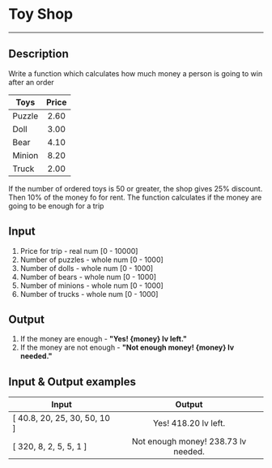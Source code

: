 # Toy Shop
---

## Description
Write a function which calculates how much money a person is going to win after an order

|    Toys    | Price  |
| ---------- | :----: |
|   Puzzle   |  2.60  |
|    Doll    |  3.00  |
|    Bear    |  4.10  |
|   Minion   |  8.20  |
|   Truck    |  2.00  |

If the number of ordered toys is 50 or greater, the shop gives 25% discount.
Then 10% of the money fo for rent.
The function calculates if the money are going to be enough for a trip

## Input
1. Price for trip - real num [0 - 10000]
2. Number of puzzles - whole num [0 - 1000]
3. Number of dolls - whole num [0 - 1000]
4. Number of bears - whole num [0 - 1000]
5. Number of minions - whole num [0 - 1000]
6. Number of trucks - whole num [0 - 1000]

## Output
1. If the money are enough - **"Yes! {money} lv left."**
2. If the money are not enough - **"Not enough money! {money} lv needed."**

## Input & Output examples

|             Input            |                Output               |
| ---------------------------- | :---------------------------------: |
| [ 40.8, 20, 25, 30, 50, 10 ] |        Yes! 418.20 lv left.         |
|    [ 320, 8, 2, 5, 5, 1 ]    | Not enough money! 238.73 lv needed. |